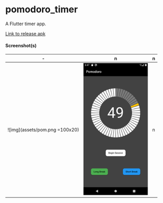 # pomodoro_timer

A Flutter timer app.

[Link to release apk](https://srv-file8.gofile.io/download/MPhryK/app-release.apk)

#### Screenshot(s)

| - | n | n |
|:---:|:---:|:---:|
|![img](assets/pom.png =100x20)|<img src="assets/pom.png" alt="drawing" width="200"/> | n |

